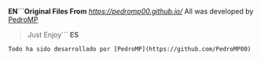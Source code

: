 **EN**```**Original Files From** *https://pedromp00.github.io/*
All was developed by [PedroMP](https://github.com/PedroMP00)
>Just Enjoy```
**ES**
```Archivos originales de *https://pedromp00.github.io/* 
Todo ha sido desarrollado por [PedroMP](https://github.com/PedroMP00)

